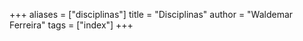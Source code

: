 +++
aliases = ["disciplinas"]
title = "Disciplinas"
author = "Waldemar Ferreira"
tags = ["index"]
+++